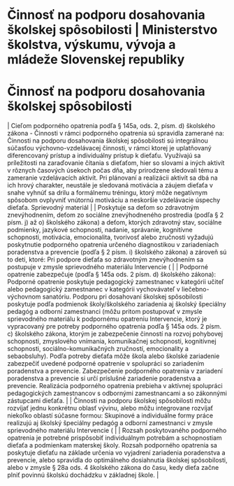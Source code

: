 # Činnosť na podporu dosahovania školskej spôsobilosti | Ministerstvo školstva, výskumu, vývoja a mládeže Slovenskej republiky

# Činnosť na podporu dosahovania školskej spôsobilosti

|
Cieľom podporného opatrenia podľa § 145a, ods. 2, písm. d) školského zákona - Činnosti v rámci podporného opatrenia sú spravidla zamerané na:
Činnosti na podporu dosahovania školskej spôsobilosti sú integrálnou súčasťou výchovno-vzdelávacej činnosti, v rámci ktorej je uplatňovaný diferencovaný prístup a individuálny prístup k dieťaťu. Využívajú sa príležitosti na zaraďovanie čítania s dieťaťom, hier so slovami a iných aktivít v rôznych časových úsekoch počas dňa, aby prirodzene sledovali tému a zameranie vzdelávacích aktivít. Pri plánovaní a realizácii aktivít sa dbá na ich hrový charakter, neustále je sledovaná motivácia a záujem dieťaťa v snahe vyhnúť sa drilu a formálnemu tréningu, ktorý môže negatívnym spôsobom ovplyvniť vnútornú motiváciu a neskoršie vzdelávacie úspechy dieťaťa. Sprievodný materiál
|
|
Poskytuje sa deťom so zdravotným znevýhodnením, deťom zo sociálne znevýhodneného prostredia (podľa § 2 písm. j) až o) školského zákona) a deťom, ktorých zdravotný stav, sociálne podmienky, jazykové schopnosti, nadanie, správanie, kognitívne schopnosti, motivácia, emocionalita, tvorivosť alebo zručnosti vyžadujú poskytnutie podporného opatrenia určeného diagnostikou v zariadeniach poradenstva a prevencie (podľa § 2 písm. i) školského zákona) a zároveň sú to deti, ktoré:
Pri podpore dieťaťa so zdravotným znevýhodnením sa postupuje v zmysle sprievodného materiálu Intervencie ( |
|
Podporné opatrenie zabezpečuje (podľa § 145a ods. 2 písm. d) školského zákona):
Podporné opatrenie poskytuje pedagogický zamestnanec v kategórii učiteľ alebo pedagogický zamestnanec v kategórii vychovávateľ v liečebno-výchovnom sanatóriu. Podporu pri dosahovaní školskej spôsobilosti poskytuje podľa podmienok školy/školského zariadenia aj školský špeciálny pedagóg a odborní zamestnanci (môžu pritom postupovať v zmysle sprievodného materiálu k podpornému opatreniu Intervencie, ktorý je vypracovaný pre potreby podporného opatrenia podľa § 145a ods. 2 písm. c) školského zákona, ktorým je zabezpečenie činností na rozvoj pohybovej schopnosti, zmyslového vnímania, komunikačnej schopnosti, kognitívnej schopnosti, sociálno-komunikačných zručností, emocionality a sebaobsluhy). Podľa potreby dieťaťa môže škola alebo školské zariadenie zabezpečiť uvedené podporné opatrenie v spolupráci so zariadením poradenstva a prevencie. Zabezpečenie podporného opatrenia v zariadení poradenstva a prevencie si určí príslušné zariadenie poradenstva a prevencie. Realizácia podporného opatrenia prebieha v aktívnej spolupráci pedagogických zamestnancov s odbornými zamestnancami a so zákonnými zástupcami dieťaťa. |
|
Činnosti na podporu školskej spôsobilosti môžu rozvíjať jednu konkrétnu oblasť vývinu, alebo môžu integrovane rozvíjať niekoľko oblastí súčasne formou:
Skupinové a individuálne formy práce realizujú aj školský špeciálny pedagóg a odborní zamestnanci v zmysle sprievodného materiálu Intervencie ( |
|
Rozsah poskytovaného podporného opatrenia je potrebné prispôsobiť individuálnym potrebám a schopnostiam dieťaťa a podmienkam materskej školy. Rozsah podporného opatrenia sa poskytuje dieťaťu na základe určenia vo vyjadrení zariadenia poradenstva a prevencie, alebo spravidla do optimálneho dosiahnutia školskej spôsobilosti, alebo v zmysle § 28a ods. 4 školského zákona do času, kedy dieťa začne plniť povinnú školskú dochádzku v základnej škole. |
